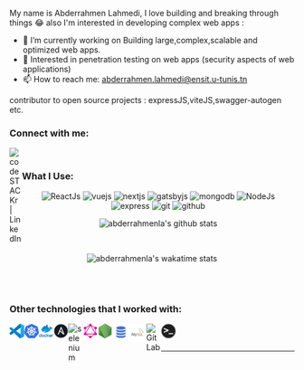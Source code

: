 

My name is Abderrahmen Lahmedi, I love building and breaking through things :joy: also I'm interested in developing complex web apps :

- 🔭 I’m currently working on Building large,complex,scalable and optimized web apps.
- 🌱 Interested in penetration testing on web apps (security aspects of web applications)
- 📫 How to reach me: abderrahmen.lahmedi@ensit.u-tunis.tn

contributor to open source projects : 
expressJS,viteJS,swagger-autogen etc.

### Connect with me:


[<img align="left" alt="codeSTACKr | LinkedIn" width="22px" src="https://cdn.jsdelivr.net/npm/simple-icons@v3/icons/linkedin.svg" />][linkedin] 

<br />

### What I Use:
<p align="center">

  <img src="https://www.vectorlogo.zone/logos/reactjs/reactjs-icon.svg" alt="ReactJs" width="40" height="40"/>
  <img src="https://seeklogo.com/images/V/vuejs-logo-17D586B587-seeklogo.com.png" alt="vuejs" width="40" height="40"/>
  <img src="https://seeklogo.com/images/N/next-js-logo-7929BCD36F-seeklogo.com.png" alt="nextjs" width="40" height="40"/>  
  <img src="https://seeklogo.com/images/G/gatsby-logo-1A245AD37F-seeklogo.com.png" alt="gatsbyjs" width="40" height="40"/>
  <img src="https://www.vectorlogo.zone/logos/mongodb/mongodb-icon.svg" alt="mongodb" width="40" height="40"/>
  <img src="https://www.logolynx.com/images/logolynx/c5/c509c38cb89bcf556b2051222663f398.png" alt="NodeJs" width="40" height="40"/>
  <img src="https://seeklogo.com/images/E/express-js-logo-FA36FF1D3F-seeklogo.com.png" alt="express" width="60" height="40"/> 
  <img src="https://www.vectorlogo.zone/logos/git-scm/git-scm-icon.svg" alt="git" width="40" height="40"/> 
  <img src="https://www.vectorlogo.zone/logos/github/github-tile.svg" alt="github" width="40" height="40"/> 
  
 </p>
 

<p align="center">
    <img src="https://github-readme-stats.vercel.app/api?username=abderrahmenla&include_all_commits=true&count_private=true&hide_border=true&show_icons=true" alt="abderrahmenla's github stats">
</p>
<br/>



<p align="center">
    <img src="https://github-readme-stats.vercel.app/api/wakatime?username=armageddon" alt="abderrahmenla's wakatime stats">
</p>
<br/>
<br/>

### Other technologies that I worked with:

<img align="left" alt="Visual Studio Code" width="26px" src="https://raw.githubusercontent.com/github/explore/80688e429a7d4ef2fca1e82350fe8e3517d3494d/topics/visual-studio-code/visual-studio-code.png" />
<img align="left" alt="kubenetes" width="26px" src="https://raw.githubusercontent.com/github/explore/80688e429a7d4ef2fca1e82350fe8e3517d3494d/topics/kubernetes/kubernetes.png" />
<img align="left" alt="docker" width="26px" src="https://raw.githubusercontent.com/github/explore/80688e429a7d4ef2fca1e82350fe8e3517d3494d/topics/docker/docker.png" />
<img align="left" alt="ansible" width="26px" src="https://raw.githubusercontent.com/github/explore/80688e429a7d4ef2fca1e82350fe8e3517d3494d/topics/ansible/ansible.png" />
<img align="left" alt="selenium" width="26px" src="https://seeklogo.com/images/S/selenium-logo-A1B53CEFB0-seeklogo.com.png" />
<img align="left" alt="GraphQL" width="26px" src="https://raw.githubusercontent.com/github/explore/80688e429a7d4ef2fca1e82350fe8e3517d3494d/topics/graphql/graphql.png" />
<img align="left" alt="Node.js" width="26px" src="https://raw.githubusercontent.com/github/explore/80688e429a7d4ef2fca1e82350fe8e3517d3494d/topics/nodejs/nodejs.png" />
<img align="left" alt="SQL" width="30px" src="https://raw.githubusercontent.com/github/explore/80688e429a7d4ef2fca1e82350fe8e3517d3494d/topics/sql/sql.png" />
<img align="left" alt="MySQL" width="30px" src="https://raw.githubusercontent.com/github/explore/80688e429a7d4ef2fca1e82350fe8e3517d3494d/topics/mysql/mysql.png" />
<img align="left" alt="GitLab" width="26px" src="https://seeklogo.com/images/G/gitlab-logo-757620E430-seeklogo.com.png" />
<img align="left" alt="Terminal" width="26px" src="https://raw.githubusercontent.com/github/explore/80688e429a7d4ef2fca1e82350fe8e3517d3494d/topics/terminal/terminal.png" />

<br />
<br />

---


[linked]: https://www.linkedin.com/in/abderrahmen-lahmedi
[twitter]: https://twitter.com/AbderrahmenLah1
[linkedin]: https://www.linkedin.com/in/abderrahmen-lahmedi

<!--
**Abderrahmenla/Abderrahmenla** is a ✨ _special_ ✨ repository because its `README.md` (this file) appears on your GitHub profile.

